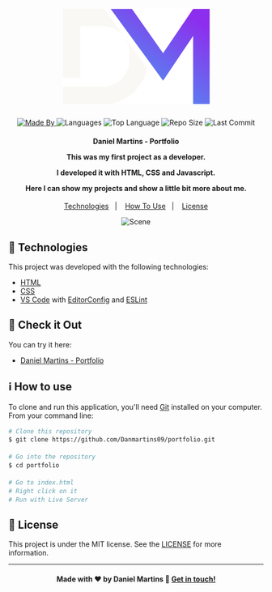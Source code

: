 <h1 align="center">
    <img alt="Logo" src="assets/icon-rm-dark.svg" />
    <br>
</h1>

<p align="center">
  <a href="https://www.linkedin.com/in/rafael-martins92/">
  <img alt="Made By" src="https://img.shields.io/static/v1?label=Made%20By&message=Daniel%20Martins&color=blueviolet&style=for-the-badge">
	</a>
  
  <img alt="Languages" src="https://img.shields.io/github/languages/count/Danmartins09/portfolio?style=for-the-badge">
  
  <img alt="Top Language" src="https://img.shields.io/github/languages/top/Danmartins09/portfolio?style=for-the-badge">
  
  <img alt="Repo Size" src="https://img.shields.io/github/repo-size/Danmartins09/portfolio?style=for-the-badge">
  
  <img alt="Last Commit" src="https://img.shields.io/github/last-commit/Danmartins09/portfolio?style=for-the-badge">
</p>

<h4 align="center">
  <p>Daniel Martins - Portfolio</p>
  
  <p>This was my first project as a developer.</p>

  <p>I developed it with HTML, CSS and Javascript.</p>  

  <p>Here I can show my projects and show a little bit more about me.</p>
</h4>

<p align="center">
  <a href="#rocket-technologies">Technologies</a>&nbsp;&nbsp;&nbsp;|&nbsp;&nbsp;&nbsp;
  <a href="#information_source-how-to-use">How To Use</a>&nbsp;&nbsp;&nbsp;|&nbsp;&nbsp;&nbsp;
  <a href="#memo-license">License</a>
</p>

<p align="center">
  <img alt="Scene" src="assets/mockup.png">
</p>

## :rocket: Technologies

This project was developed with the following technologies:

- [HTML](https://developer.mozilla.org/pt-BR/docs/Web/HTML)
- [CSS](https://developer.mozilla.org/pt-BR/docs/Web/CSS)
- [VS Code][vc] with [EditorConfig][vceditconfig] and [ESLint][vceslint]

## :eyes: Check it Out

You can try it here:

- [Daniel Martins - Portfolio][demo]

## :information_source: How to use

To clone and run this application, you'll need [Git](https://git-scm.com) installed on your computer. From your command line:

```bash
# Clone this repository
$ git clone https://github.com/Danmartins09/portfolio.git

# Go into the repository
$ cd portfolio

# Go to index.html
# Right click on it
# Run with Live Server
```

## :memo: License

This project is under the MIT license. See the [LICENSE](https://github.com/Danmartins09/portfolio/blob/main/LICENSE) for more information.

---

<h4 align="center">
    Made with ♥ by Daniel Martins 👋 <a href="https://www.linkedin.com/in/danielmartins-9/" target="_blank">Get in touch!</a>
</h4>

[vc]: https://code.visualstudio.com/
[vceditconfig]: https://marketplace.visualstudio.com/items?itemName=EditorConfig.EditorConfig
[vceslint]: https://marketplace.visualstudio.com/items?itemName=dbaeumer.vscode-eslint
[demo]: https://danmartins09.github.io/portfolio/